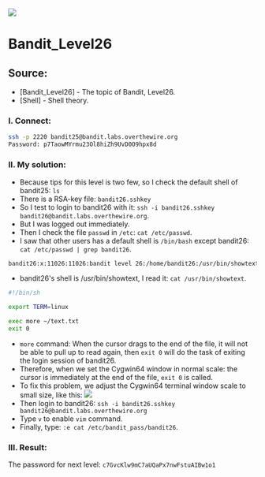 # ![](https://overthewire.org/img/domokitten.png)

# Bandit_Level26

## Source:
- [Bandit_Level26] - The topic of Bandit, Level26.
- [Shell] - Shell theory.
### I. Connect:
```sh
ssh -p 2220 bandit25@bandit.labs.overthewire.org
Password: p7TaowMYrmu23Ol8hiZh9UvD0O9hpx8d
```

### II. My solution:
- Because tips for this level is two few, so I check the default shell of bandit25: `ls`
- There is a RSA-key file: `bandit26.sshkey`
- So I test to login to bandit26 with it: `ssh -i bandit26.sshkey bandit26@bandit.labs.overthewire.org`.
- But I was logged out immediately.
- Then I check the file `passwd` in `/etc`: `cat /etc/passwd`.
- I saw that other users has a default shell is `/bin/bash` except bandit26: `cat /etc/passwd | grep bandit26`.
```sh
bandit26:x:11026:11026:bandit level 26:/home/bandit26:/usr/bin/showtext
```
- bandit26's shell is /usr/bin/showtext, I read it: `cat /usr/bin/showtext`.
```sh
#!/bin/sh

export TERM=linux

exec more ~/text.txt
exit 0
```

- `more` command: When the cursor drags to the end of the file, it will not be able to pull up to read again, then `exit 0` will do the task of exiting the login session of bandit26.
- Therefore, when we set the Cygwin64 window in normal scale: the cursor is immediately at the end of the file, `exit 0` is called.
- To fix this problem, we adjust the Cygwin64 terminal window scale to small size, like this:
![](https://scontent.fsgn5-3.fna.fbcdn.net/v/t1.15752-9/370055000_293696276642690_4885717500627121973_n.png?_nc_cat=104&ccb=1-7&_nc_sid=ae9488&_nc_ohc=jY4rlgdTWEUAX823hKy&_nc_ht=scontent.fsgn5-3.fna&oh=03_AdRJX0QZSgp_UYHwXpH4QJe9JONyNQlI2RtLw_YeGvwb0A&oe=6511542A)
- Then login to bandit26: `ssh -i bandit26.sshkey bandit26@bandit.labs.overthewire.org`
- Type `v` to enable `vim` command.
- Finally, type: `:e cat /etc/bandit_pass/bandit26`.
###
### III. Result:
The password for next level: `c7GvcKlw9mC7aUQaPx7nwFstuAIBw1o1`